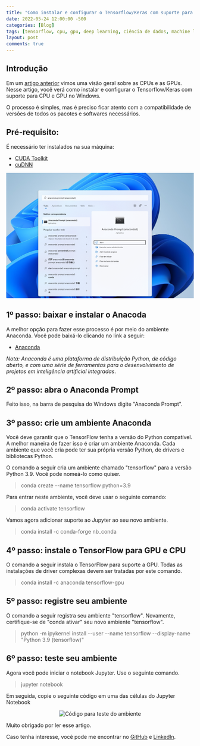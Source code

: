 ```yaml
---
title: "Como instalar e configurar o Tensorflow/Keras com suporte para CPU e GPU no Windows"
date: 2022-05-24 12:00:00 -500
categories: [Blog]
tags: [tensorflow, cpu, gpu, deep learning, ciência de dados, machine learning]
layout: post
comments: true
---
```


## Introdução

Em um [artigo anterior](https://gallileugenesis.github.io/2022/CPUvsGPU.html) vimos uma visão geral sobre as CPUs e as GPUs. Nesse artigo, você verá como instalar e configurar o Tensorflow/Keras com suporte para CPU e GPU no Windows.

O processo é simples, mas é preciso ficar atento com a compatibilidade de versões de todos os pacotes e softwares necessários. 

## Pré-requisito: 
É necessário ter instalados na sua máquina: 

- [CUDA Toolkit](https://developer.nvidia.com/cuda-downloads)
- [cuDNN](https://developer.nvidia.com/cudnn)

<div style="text-align:center;">
  <img src="https://github.com/gallileugenesis/gallileugenesis.github.io/blob/main/post-img/2022-05-30-tensorflow_gpu/aanconda_prompt.png?raw=true" alt="Imagem do Anaconda Prompt" style="width:600px">
</div>

## 1º passo: baixar e instalar o Anacoda

A melhor opção para fazer esse processo é por meio do ambiente Anaconda. Você pode baixá-lo clicando no link a seguir:

- [Anaconda](https://www.anaconda.com/)

*Nota: Anaconda é uma plataforma de distribuição Python, de código aberto, e com uma série de ferramentas para o desenvolvimento de projetos em inteligência artificial integradas*.

## 2º passo: abra o Anaconda Prompt 

Feito isso, na barra de pesquisa do Windows digite "Anaconda Prompt".

## 3º passo: crie um ambiente Anaconda

Você deve garantir que o TensorFlow tenha a versão do Python compatível. A melhor maneira de fazer isso é criar um ambiente Anaconda. Cada ambiente que você cria pode ter sua própria versão Python, de drivers e bibliotecas Python.

O comando a seguir cria um ambiente chamado "tensorflow" para a versão Python 3.9. Você pode nomeá-lo como quiser. 

> conda create --name tensorflow python=3.9

Para entrar neste ambiente, você deve usar o seguinte comando:

> conda activate tensorflow

Vamos agora adicionar suporte ao Jupyter ao seu novo ambiente.

> conda install -c conda-forge nb_conda

## 4º passo: instale o TensorFlow para GPU e CPU

O comando a seguir instala o TensorFlow para suporte a GPU. Todas as instalações de driver complexas devem ser tratadas por este comando.

> conda install -c anaconda tensorflow-gpu

## 5º passo: registre seu ambiente

O comando a seguir registra seu ambiente "tensorflow". Novamente, certifique-se de "conda ativar" seu novo ambiente "tensorflow".

> python -m ipykernel install --user --name tensorflow --display-name "Python 3.9 (tensorflow)"

## 6º passo: teste seu ambiente

Agora você pode iniciar o notebook Jupyter. Use o seguinte comando.

> jupyter notebook

Em seguida, copie o seguinte código em uma das células do Jupyter Notebook

<div style="text-align:center;">
  <img src="https://github.com/gallileugenesis/gallileugenesis.github.io/blob/main/post-img/2022-05-30-tensorflow_gpu/jupyter_notebook_code.png?raw=true" alt="Código para teste do ambiente" style="width:600px">
</div>

Muito obrigado por ler esse artigo. 

Caso tenha interesse, você pode me encontrar no [GitHub](https://github.com/gallileugenesis) e [LinkedIn](https://www.linkedin.com/in/gallileugenesis/).
